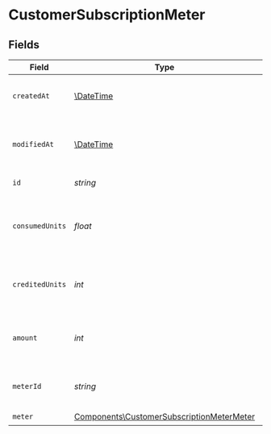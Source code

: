 # CustomerSubscriptionMeter


## Fields

| Field                                                                                                  | Type                                                                                                   | Required                                                                                               | Description                                                                                            | Example                                                                                                |
| ------------------------------------------------------------------------------------------------------ | ------------------------------------------------------------------------------------------------------ | ------------------------------------------------------------------------------------------------------ | ------------------------------------------------------------------------------------------------------ | ------------------------------------------------------------------------------------------------------ |
| `createdAt`                                                                                            | [\DateTime](https://www.php.net/manual/en/class.datetime.php)                                          | :heavy_check_mark:                                                                                     | Creation timestamp of the object.                                                                      |                                                                                                        |
| `modifiedAt`                                                                                           | [\DateTime](https://www.php.net/manual/en/class.datetime.php)                                          | :heavy_check_mark:                                                                                     | Last modification timestamp of the object.                                                             |                                                                                                        |
| `id`                                                                                                   | *string*                                                                                               | :heavy_check_mark:                                                                                     | The ID of the object.                                                                                  |                                                                                                        |
| `consumedUnits`                                                                                        | *float*                                                                                                | :heavy_check_mark:                                                                                     | The number of consumed units so far in this billing period.                                            | 25                                                                                                     |
| `creditedUnits`                                                                                        | *int*                                                                                                  | :heavy_check_mark:                                                                                     | The number of credited units so far in this billing period.                                            | 100                                                                                                    |
| `amount`                                                                                               | *int*                                                                                                  | :heavy_check_mark:                                                                                     | The amount due in cents so far in this billing period.                                                 | 0                                                                                                      |
| `meterId`                                                                                              | *string*                                                                                               | :heavy_check_mark:                                                                                     | The ID of the meter.                                                                                   | d498a884-e2cd-4d3e-8002-f536468a8b22                                                                   |
| `meter`                                                                                                | [Components\CustomerSubscriptionMeterMeter](../../Models/Components/CustomerSubscriptionMeterMeter.md) | :heavy_check_mark:                                                                                     | N/A                                                                                                    |                                                                                                        |